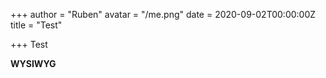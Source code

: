 +++
author = "Ruben"
avatar = "/me.png"
date = 2020-09-02T00:00:00Z
title = "Test"

+++
Test

**WYSIWYG**